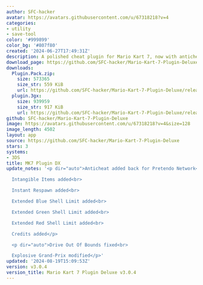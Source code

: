 ```yaml
---
author: SFC-hacker
avatar: https://avatars.githubusercontent.com/u/67318218?v=4
categories:
- utility
- save-tool
color: '#999899'
color_bg: '#807f80'
created: '2024-06-27T17:49:31Z'
description: A polished cheat plugin for Mario Kart 7, now with anticheat!
download_page: https://github.com/SFC-hacker/Mario-Kart-7-Plugin-Deluxe/releases
downloads:
  Plugin.Pack.zip:
    size: 573365
    size_str: 559 KiB
    url: https://github.com/SFC-hacker/Mario-Kart-7-Plugin-Deluxe/releases/download/v3.0.4/Plugin.Pack.zip
  plugin.3gx:
    size: 939959
    size_str: 917 KiB
    url: https://github.com/SFC-hacker/Mario-Kart-7-Plugin-Deluxe/releases/download/v3.0.4/plugin.3gx
github: SFC-hacker/Mario-Kart-7-Plugin-Deluxe
image: https://avatars.githubusercontent.com/u/67318218?v=4&size=128
image_length: 4502
layout: app
source: https://github.com/SFC-hacker/Mario-Kart-7-Plugin-Deluxe
stars: 3
systems:
- 3DS
title: MK7 Plugin DX
update_notes: '<p dir="auto">Anticheat added back for Pretendo Network<br>

  Intangible Items added<br>

  Instant Respawn added<br>

  Extended Blue Shell Limit added<br>

  Extended Green Shell Limit added<br>

  Extended Red Shell Limit added<br>

  Credits added</p>

  <p dir="auto">Drive Out Of Bounds fixed<br>

  Explosive Grand-Prix modified</p>'
updated: '2024-08-19T15:09:53Z'
version: v3.0.4
version_title: Mario Kart 7 Plugin Deluxe v3.0.4
---
```

